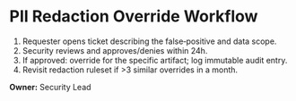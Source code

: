 
# PII Redaction Override Workflow

1. Requester opens ticket describing the false‑positive and data scope.
2. Security reviews and approves/denies within 24h.
3. If approved: override for the specific artifact; log immutable audit entry.
4. Revisit redaction ruleset if >3 similar overrides in a month.

**Owner:** Security Lead
